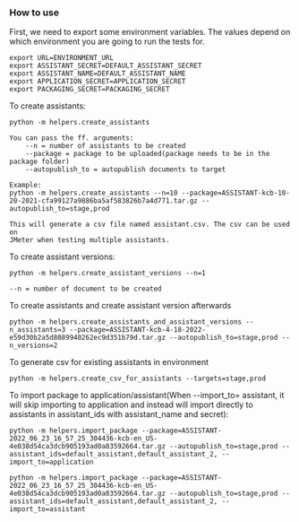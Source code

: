 ### How to use

First, we need to export some environment variables. The values depend on which environment you are going to run the tests for.

	export URL=ENVIRONMENT_URL 
	export ASSISTANT_SECRET=DEFAULT_ASSISTANT_SECRET
	export ASSISTANT_NAME=DEFAULT_ASSISTANT_NAME
	export APPLICATION_SECRET=APPLICATION_SECRET
	export PACKAGING_SECRET=PACKAGING_SECRET

To create assistants:
    
    python -m helpers.create_assistants
    
    You can pass the ff. arguments:
        --n = number of assistants to be created
        --package = package to be uploaded(package needs to be in the package folder)
        --autopublish_to = autopublish documents to target

    Example:
    python -m helpers.create_assistants --n=10 --package=ASSISTANT-kcb-10-20-2021-cfa99127a9886ba5af583826b7a4d771.tar.gz --autopublish_to=stage,prod

    This will generate a csv file named assistant.csv. The csv can be used on 
    JMeter when testing multiple assistants.
	

To create assistant versions:
    
    python -m helpers.create_assistant_versions --n=1

    --n = number of document to be created


To create assistants and create assistant version afterwards

    python -m helpers.create_assistants_and_assistant_versions --n_assistants=3 --package=ASSISTANT-kcb-4-18-2022-e59d30b2a5d8089940262ec9d351b79d.tar.gz --autopublish_to=stage,prod --n_versions=2

To generate csv for existing assistants in environment

    python -m helpers.create_csv_for_assistants --targets=stage,prod

To import package to application/assistant(When --import_to= assistant, it will skip importing to application and instead will import directly to assistants in assistant_ids with assistant_name and secret):
    
    python -m helpers.import_package --package=ASSISTANT-2022_06_23_16_57_25_304436-kcb-en_US-4e038d54ca3dcb905193ad0a83592664.tar.gz --autopublish_to=stage,prod --assistant_ids=default_assistant,default_assistant_2, --import_to=application
    
    python -m helpers.import_package --package=ASSISTANT-2022_06_23_16_57_25_304436-kcb-en_US-4e038d54ca3dcb905193ad0a83592664.tar.gz --autopublish_to=stage,prod --assistant_ids=default_assistant,default_assistant_2, --import_to=assistant
